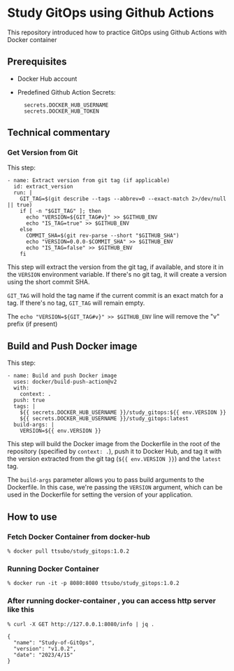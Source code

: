 # Study GitOps using Github Actions

This repository introduced how to practice GitOps using Github Actions with Docker container

## Prerequisites

- Docker Hub account
- Predefined Github Action Secrets:

        secrets.DOCKER_HUB_USERNAME
        secrets.DOCKER_HUB_TOKEN

## Technical commentary

### Get Version from Git

This step:

    - name: Extract version from git tag (if applicable)
      id: extract_version
      run: |
        GIT_TAG=$(git describe --tags --abbrev=0 --exact-match 2>/dev/null || true)
        if [ -n "$GIT_TAG" ]; then
          echo "VERSION=${GIT_TAG#v}" >> $GITHUB_ENV
          echo "IS_TAG=true" >> $GITHUB_ENV
        else
          COMMIT_SHA=$(git rev-parse --short "$GITHUB_SHA")
          echo "VERSION=0.0.0-$COMMIT_SHA" >> $GITHUB_ENV
          echo "IS_TAG=false" >> $GITHUB_ENV
        fi

This step will extract the version from the git tag, if available, and store it in the `VERSION` environment variable. If there's no git tag, it will create a version using the short commit SHA.

`GIT_TAG` will hold the tag name if the current commit is an exact match for a tag. If there's no tag, `GIT_TAG` will remain empty.

The `echo "VERSION=${GIT_TAG#v}" >> $GITHUB_ENV` line will remove the "v" prefix (if present)

## Build and Push Docker image

This step:

    - name: Build and push Docker image
      uses: docker/build-push-action@v2
      with:
        context: .
      push: true
      tags: |
        ${{ secrets.DOCKER_HUB_USERNAME }}/study_gitops:${{ env.VERSION }}
        ${{ secrets.DOCKER_HUB_USERNAME }}/study_gitops:latest
      build-args: |
        VERSION=${{ env.VERSION }}

This step will build the Docker image from the Dockerfile in the root of the repository (specified by `context: .`), push it to Docker Hub, and tag it with the version extracted from the git tag (`${{ env.VERSION }}`) and the `latest` tag.

The `build-args` parameter allows you to pass build arguments to the Dockerfile. In this case, we're passing the `VERSION` argument, which can be used in the Dockerfile for setting the version of your application.

## How to use

### Fetch Docker Container from docker-hub

    % docker pull ttsubo/study_gitops:1.0.2

### Running Docker Container

    % docker run -it -p 8080:8080 ttsubo/study_gitops:1.0.2

### After running docker-container , you can access http server like this

    % curl -X GET http://127.0.0.1:8080/info | jq .

    {
      "name": "Study-of-GitOps",
      "version": "v1.0.2",
      "date": "2023/4/15"
    }
